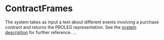 # ContractFrames

The system takes as input a text about different events involving a purchase contract and returns the PROLEG representation.
See the <a href="https://mnavasloro.github.io/ContractFrames/">system description</a> for further reference.
...